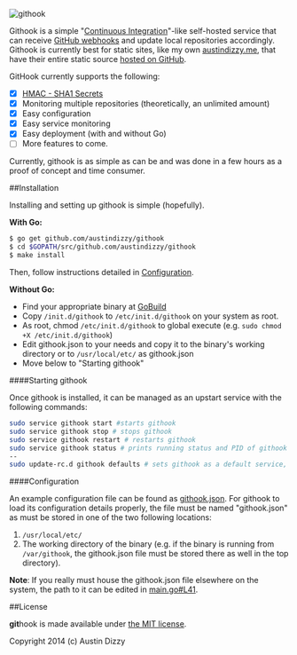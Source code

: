 ![githook](https://cloud.githubusercontent.com/assets/2718133/4896295/bc003450-63f7-11e4-92fb-6875b5525e0c.png)


Githook is a simple "[Continuous Integration](http://en.wikipedia.org/wiki/Continuous_integration)"-like self-hosted service that can receive [GitHub webhooks](https://developer.github.com/webhooks/) and update local repositories accordingly. Githook is currently best for static sites, like my own [austindizzy.me](https://austindizzy.me), that have their entire static source [hosted on GitHub](https://github.com/AustinDizzy/austindizzy.me).

GitHook currently supports the following:

 - [x] [HMAC - SHA1 Secrets](https://developer.github.com/webhooks/securing/)
 - [x] Monitoring multiple repositories (theoretically, an unlimited amount)
 - [x] Easy configuration
 - [x] Easy service monitoring
 - [x] Easy deployment (with and without Go)
 - [ ] More features to come.
 
Currently, githook is as simple as can be and was done in a few hours as a proof of concept and time consumer.
 
 
##Installation
 
Installing and setting up githook is simple (hopefully).
 
__With Go:__
 
```bash
$ go get github.com/austindizzy/githook
$ cd $GOPATH/src/github.com/austindizzy/githook
$ make install
```
Then, follow instructions detailed in [Configuration](#Configuration).
 
__Without Go:__
 
 * Find your appropriate binary at [GoBuild](http://gobuild.io/github.com/austindizzy/githook)
 * Copy `/init.d/githook` to `/etc/init.d/githook` on your system as root.
 * As root, chmod `/etc/init.d/githook` to global execute (e.g. `sudo chmod +X /etc/init.d/githook`)
 * Edit githook.json to your needs and copy it to the binary's working directory or to `/usr/local/etc/` as githook.json
 * Move below to "Starting githook"
 
####Starting githook
 
Once githook is installed, it can be managed as an upstart service with the following commands:
```bash
sudo service githook start #starts githook
sudo service githook stop # stops githook
sudo service githook restart # restarts githook
sudo service githook status # prints running status and PID of githook
--
sudo update-rc.d githook defaults # sets githook as a default service, runs on system boot
```
 
####Configuration
 
An example configuration file can be found as [githook.json](githook.json). For githook to load its configuration details properly, the file must be named "githook.json" as must be stored in one of the two following locations:
 1. `/usr/local/etc/`
 2. The working directory of the binary (e.g. if the binary is running from `/var/githook`, the githook.json file must be stored there as well in the top directory).
  
**Note**: If you really must house the githook.json file elsewhere on the system, the path to it can be edited in [main.go#L41](main.go#L41).
  
##License
  
**git**​hook is made available under [the MIT license](LICENSE).
  
Copyright 2014 (c) Austin Dizzy
